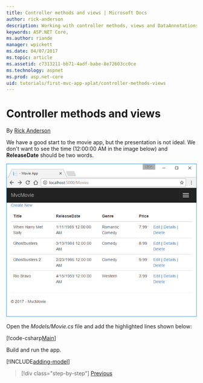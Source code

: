 ```yaml
---
title: Controller methods and views | Microsoft Docs
author: rick-anderson
description: Working with controller methods, views and DataAnnotations
keywords: ASP.NET Core,
ms.author: riande
manager: wpickett
ms.date: 04/07/2017
ms.topic: article
ms.assetid: c7313211-bb71-4adf-babe-8e72603cc0ce
ms.technology: aspnet
ms.prod: asp.net-core
uid: tutorials/first-mvc-app-xplat/controller-methods-views
---
```


# Controller methods and views

By [Rick Anderson](https://twitter.com/RickAndMSFT)

We have a good start to the movie app, but the presentation is not ideal. We don't want to see the time (12:00:00 AM in the image below) and **ReleaseDate** should be two words.

![Index view: Release Date is one word (no space) and every movie release date shows a time of 12 AM](../../tutorials/first-mvc-app/working-with-sql/_static/m55.png)

Open the *Models/Movie.cs* file and add the highlighted lines shown below:

[!code-csharp[Main](../../tutorials/first-mvc-app/start-mvc/sample/MvcMovie/Models/MovieDate.cs?name=snippet_1&highlight=2,11-12)]

Build and run the app.

<!-- include start
![MVC Movie application open browser showing movie data](../../tutorials/first-mvc-app/working-with-sql/_static/m55.png)

 -->

[!INCLUDE[adding-model](../../includes/mvc-intro/controller-methods-views.md)]

>[!div class="step-by-step"]
[Previous](working-with-sql.md)
<!--
[Next](search.md)  
-->